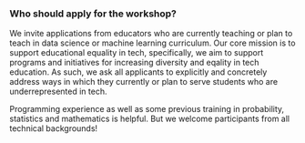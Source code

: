 
### Who should apply for the workshop?
We invite applications from educators who are currently teaching or plan to teach in data science or machine learning curriculum. Our core mission is to support educational equality in tech, specifically, we aim to support programs and initiatives for increasing diversity and eqality in tech education. As such, we ask all applicants to explicitly and concretely address ways in which they currently or plan to serve students who are underrepresented in tech. 

Programming experience as well as some previous training in probability, statistics and mathematics is helpful. But we welcome participants from all technical backgrounds!
